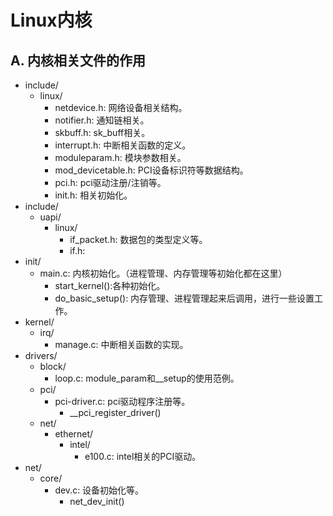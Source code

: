 
# Linux内核


## A. 内核相关文件的作用
* include/
    * linux/
        * netdevice.h: 网络设备相关结构。
        * notifier.h: 通知链相关。
        * skbuff.h: sk_buff相关。
        * interrupt.h: 中断相关函数的定义。
        * moduleparam.h: 模块参数相关。
        * mod_devicetable.h: PCI设备标识符等数据结构。
        * pci.h: pci驱动注册/注销等。
        * init.h: 相关初始化。
* include/
    * uapi/
        * linux/
            * if_packet.h: 数据包的类型定义等。
            * if.h: 
* init/
    * main.c: 内核初始化。（进程管理、内存管理等初始化都在这里）
        * start_kernel():各种初始化。
        * do_basic_setup(): 内存管理、进程管理起来后调用，进行一些设置工作。
* kernel/
    * irq/
        * manage.c: 中断相关函数的实现。
* drivers/
    * block/
        * loop.c: module_param和__setup的使用范例。
    * pci/
        * pci-driver.c: pci驱动程序注册等。
            * __pci_register_driver()
    * net/
        * ethernet/
            * intel/
                * e100.c: intel相关的PCI驱动。
* net/
    * core/
        * dev.c: 设备初始化等。
            * net_dev_init()
